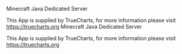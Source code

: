 Minecraft Java Dedicated Server

This App is supplied by TrueCharts, for more information please visit https://truecharts.org
Minecraft Java Dedicated Server

This App is supplied by TrueCharts, for more information please visit https://truecharts.org
